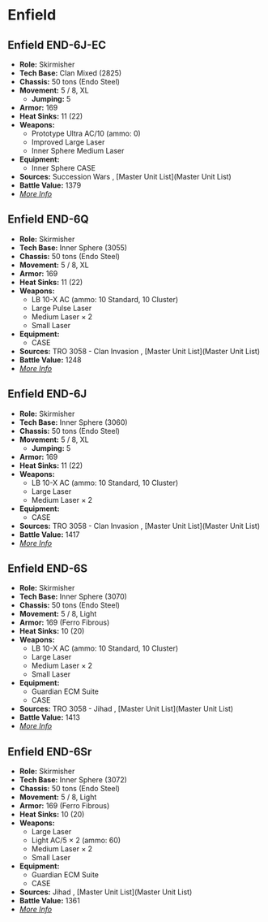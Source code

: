 # Enfield 

## Enfield END-6J-EC 

- **Role:** Skirmisher 
- **Tech Base:** Clan Mixed (2825) 
- **Chassis:** 50 tons (Endo Steel) 
- **Movement:** 5 / 8, XL 
  - **Jumping:** 5 
- **Armor:** 169 
- **Heat Sinks:** 11 (22) 
- **Weapons:** 
  - Prototype Ultra AC/10 (ammo: 0) 
  - Improved Large Laser 
  - Inner Sphere Medium Laser 
- **Equipment:** 
  - Inner Sphere CASE 
- **Sources:** Succession Wars , [Master Unit List](Master Unit List) 
- **Battle Value:** 1379 
- [*More Info*](enfield/enfield_end-6j-ec.md) 

## Enfield END-6Q 

- **Role:** Skirmisher 
- **Tech Base:** Inner Sphere (3055) 
- **Chassis:** 50 tons (Endo Steel) 
- **Movement:** 5 / 8, XL 
- **Armor:** 169 
- **Heat Sinks:** 11 (22) 
- **Weapons:** 
  - LB 10-X AC (ammo: 10 Standard, 10 Cluster) 
  - Large Pulse Laser 
  - Medium Laser × 2 
  - Small Laser 
- **Equipment:** 
  - CASE 
- **Sources:** TRO 3058 - Clan Invasion , [Master Unit List](Master Unit List) 
- **Battle Value:** 1248 
- [*More Info*](enfield/enfield_end-6q.md) 

## Enfield END-6J 

- **Role:** Skirmisher 
- **Tech Base:** Inner Sphere (3060) 
- **Chassis:** 50 tons (Endo Steel) 
- **Movement:** 5 / 8, XL 
  - **Jumping:** 5 
- **Armor:** 169 
- **Heat Sinks:** 11 (22) 
- **Weapons:** 
  - LB 10-X AC (ammo: 10 Standard, 10 Cluster) 
  - Large Laser 
  - Medium Laser × 2 
- **Equipment:** 
  - CASE 
- **Sources:** TRO 3058 - Clan Invasion , [Master Unit List](Master Unit List) 
- **Battle Value:** 1417 
- [*More Info*](enfield/enfield_end-6j.md) 

## Enfield END-6S 

- **Role:** Skirmisher 
- **Tech Base:** Inner Sphere (3070) 
- **Chassis:** 50 tons (Endo Steel) 
- **Movement:** 5 / 8, Light 
- **Armor:** 169 (Ferro Fibrous) 
- **Heat Sinks:** 10 (20) 
- **Weapons:** 
  - LB 10-X AC (ammo: 10 Standard, 10 Cluster) 
  - Large Laser 
  - Medium Laser × 2 
  - Small Laser 
- **Equipment:** 
  - Guardian ECM Suite 
  - CASE 
- **Sources:** TRO 3058 - Jihad , [Master Unit List](Master Unit List) 
- **Battle Value:** 1413 
- [*More Info*](enfield/enfield_end-6s.md) 

## Enfield END-6Sr 

- **Role:** Skirmisher 
- **Tech Base:** Inner Sphere (3072) 
- **Chassis:** 50 tons (Endo Steel) 
- **Movement:** 5 / 8, Light 
- **Armor:** 169 (Ferro Fibrous) 
- **Heat Sinks:** 10 (20) 
- **Weapons:** 
  - Large Laser 
  - Light AC/5 × 2 (ammo: 60) 
  - Medium Laser × 2 
  - Small Laser 
- **Equipment:** 
  - Guardian ECM Suite 
  - CASE 
- **Sources:** Jihad , [Master Unit List](Master Unit List) 
- **Battle Value:** 1361 
- [*More Info*](enfield/enfield_end-6sr.md) 

